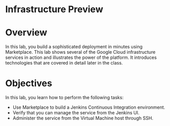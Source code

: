 # Infrastructure Preview

# **Overview**

In this lab, you build a sophisticated deployment in minutes using Marketplace. This lab shows several of the Google Cloud infrastructure services in action and illustrates the power of the platform. It introduces technologies that are covered in detail later in the class.

# **Objectives**

In this lab, you learn how to perform the following tasks:

- Use Marketplace to build a Jenkins Continuous Integration environment.
- Verify that you can manage the service from the Jenkins UI.
- Administer the service from the Virtual Machine host through SSH.